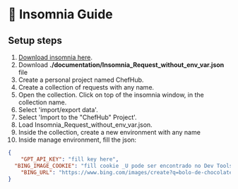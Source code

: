 # 📔 Insomnia Guide

## Setup steps
1. [Download insomnia here](https://insomnia.rest/download).
2. Download **./documentation/Insomnia_Request_without_env_var.json** file
3. Create a personal project named ChefHub.
4. Create a collection of requests with any name.
5. Open the collection. Click on top of the insomnia window, in the collection name.
6. Select 'import/export data'. 
7. Select 'Import to the "ChefHub" Project'.
8. Load Insomnia_Request_without_env_var.json.
9. Inside the collection, create a new environment with any name
10. Inside manage environment, fill the json:
```json 
{
	"GPT_API_KEY": "fill key here",
  "BING_IMAGE_COOKIE": "fill cookie _U pode ser encontrado no Dev Tools F12, na aba Aplicativo ao estar logado no bimg img creator",
	"BING_URL": "https://www.bing.com/images/create?q=bolo-de-chocolate&rt=3&FORM=GENCRE"
}
```

